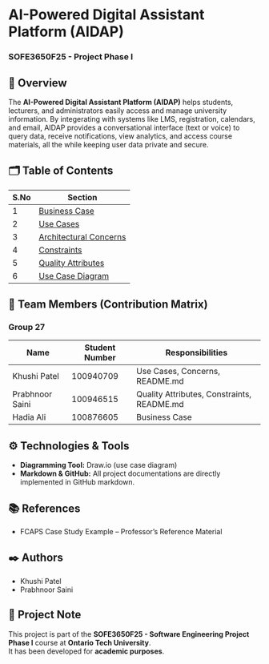 # AI-Powered Digital Assistant Platform (AIDAP)
### SOFE3650F25 - Project Phase I


## 📝 Overview
The **AI-Powered Digital Assistant Platform (AIDAP)** helps students, lecturers, and administrators easily access and manage university information. By integerating with systems like LMS, registration, calendars, and email, AIDAP provides a conversational interface (text or voice) to query data, receive notifications, view analytics, and access course materials, all the while keeping user data private and secure.

## 🗂️ Table of Contents

| S.No | Section |
|------|---------|
| 1    | [Business Case](Business%20Case.md) |
| 2    | [Use Cases](Use%20Cases.md) |
| 3    | [Architectural Concerns](Concerns.md) |
| 4    | [Constraints](Constraints.md) |
| 5    | [Quality Attributes](Quality%20Attributes.md) |
| 6    | [Use Case Diagram](Diagrams/Use%20Case.png) |


## 👥 Team Members (Contribution Matrix)
### Group 27

| Name | Student Number | Responsibilities  |
|------|------|------|
| Khushi Patel  | 100940709 | Use Cases, Concerns, README.md |
| Prabhnoor Saini | 100946515 | Quality Attributes, Constraints, README.md |
| Hadia Ali | 100876605 | Business Case      |

## ⚙️ Technologies & Tools
- **Diagramming Tool:** Draw.io (use case diagram)  
- **Markdown & GitHub:** All project documentations are directly implemented in GitHub markdown.


## 📚 References
- FCAPS Case Study Example – Professor’s Reference Material


## ✒️ Authors
- Khushi Patel
- Prabhnoor Saini


## 📌 Project Note
This project is part of the **SOFE3650F25 - Software Engineering Project Phase I** course at **Ontario Tech University**.  
It has been developed for **academic purposes**.
